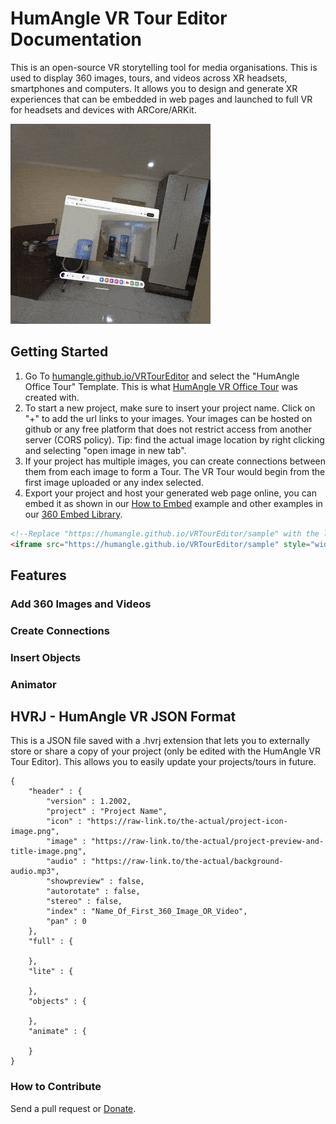 # HumAngle VR Tour Editor Documentation
This is an open-source VR storytelling tool for media organisations. This is used to display 360 images, tours, and videos across XR headsets, smartphones and computers. It allows you to design and generate XR experiences that can be embedded in web pages and launched to full VR for headsets and devices with ARCore/ARKit.


![HumAngle VR Office Tour](https://raw.githubusercontent.com/Humangle/VRTourEditor/refs/heads/main/assets/HumAngleVRTour.gif)

##	Getting Started
1. Go To [humangle.github.io/VRTourEditor](https://humangle.github.io/VRTourEditor) and select the "HumAngle Office Tour" Template. This is what [HumAngle VR Office Tour](https://humangle.github.io/VRTourEditor/sample) was created with.
2. To start a new project, make sure to insert your project name. Click on "+" to add the url links to your images. Your images can be hosted on github or any free platform that does not restrict access from another server (CORS policy). Tip: find the actual image location by right clicking and selecting "open image in new tab".
3. If your project has multiple images, you can create connections between them from each image to form a Tour. The VR Tour would begin from the first image uploaded or any index selected.
4. Export your project and host your generated web page online, you can embed it as shown in our [How to Embed](https://humangle.github.io/VRTourEditor/sample/how-to-embed) example and other examples in our [360 Embed Library](https://humangle.github.io/360-embed-example).
```html
<!--Replace "https://humangle.github.io/VRTourEditor/sample" with the link to where you have published your generated web page-->
<iframe src="https://humangle.github.io/VRTourEditor/sample" style="width:500px; height:300px; border:none;" allowfullscreen> </iframe>
```
	
## 	Features

### 	Add 360 Images and Videos

### 	Create Connections

###		Insert Objects

###		Animator

## 	HVRJ - HumAngle VR JSON Format
This is a JSON file saved with a .hvrj extension that lets you to externally store or share a copy of your project (only be edited with the HumAngle VR Tour Editor). This allows you to easily update your projects/tours in future.

	{
		"header" : {
			"version" : 1.2002,
			"project" : "Project Name",
			"icon" : "https://raw-link.to/the-actual/project-icon-image.png",
			"image" : "https://raw-link.to/the-actual/project-preview-and-title-image.png",
			"audio" : "https://raw-link.to/the-actual/background-audio.mp3",
			"showpreview" : false,
			"autorotate" : false,
			"stereo" : false,
			"index" : "Name_Of_First_360_Image_OR_Video",
			"pan" : 0
		},
		"full" : {
			
		},
		"lite" : {
		
		},
		"objects" : {
		
		},
		"animate" : {
		
		}
	}
### How to Contribute
Send a pull request or [Donate](https://humanglemedia.com/donate/).